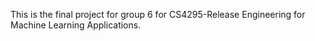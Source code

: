 This is the final project for group 6 for CS4295-Release Engineering for Machine Learning Applications.
